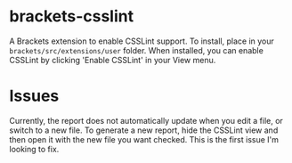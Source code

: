 brackets-csslint
=================

A Brackets extension to enable CSSLint support. To install, place in your ```brackets/src/extensions/user``` folder.
When installed, you can enable CSSLint by clicking 'Enable CSSLint' in your View menu.

Issues
=====
Currently, the report does not automatically update when you edit a file, or switch to a new file. To generate a 
new report, hide the CSSLint view and then open it with the new file you want checked. This is the first issue
I'm looking to fix.